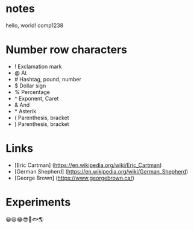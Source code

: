 # notes
hello, world!
comp1238

# Number row characters
* ! Exclamation mark
* @ At
* \# Hashtag, pound, number
* $ Dollar sign
* % Percentage
* ^ Exponent, Caret
* & And
* \* Asterik
* ( Parenthesis, bracket
* ) Parenthesis, bracket

# Links
* [Eric Cartman] (https://en.wikipedia.org/wiki/Eric_Cartman)
* [German Shepherd] (https://en.wikipedia.org/wiki/German_Shepherd)
* [George Brown] (https://www.georgebrown.ca/)

# Experiments
😀😃😂😎🙌🐟🌎
